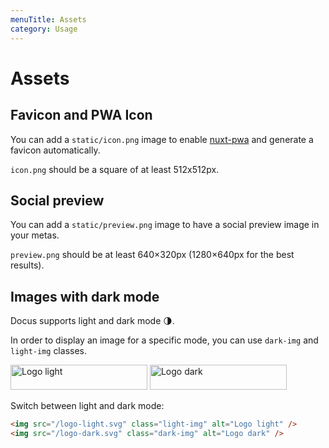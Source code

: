 ```yaml
---
menuTitle: Assets
category: Usage
---
```


# Assets

## Favicon and PWA Icon

You can add a `static/icon.png` image to enable [nuxt-pwa](https://pwa.nuxtjs.org) and generate a favicon automatically.

<d-alert>

`icon.png` should be a square of at least 512x512px.

</d-alert>

## Social preview

You can add a `static/preview.png` image to have a social preview image in your metas.

<d-alert>

`preview.png` should be at least 640×320px (1280×640px for the best results).

</d-alert>

## Images with dark mode

Docus supports light and dark mode 🌗.

In order to display an image for a specific mode, you can use `dark-img` and `light-img` classes.

<d-code-group>
<d-code-block label="Preview" active preview>

  <img src="/logo-light.svg" class="light-img" alt="Logo light" style="margin:0;" width="219" height="40" />
  <img src="/logo-dark.svg" class="dark-img" alt="Logo dark" style="margin:0;" width="219" height="40" />
  <p class="flex items-center" style="margin-bottom:0;">Switch between light and dark mode:&nbsp;<d-color-switcher class="inline-flex ml-2"></d-color-switcher></p>

</d-code-block>
<d-code-block label="Code">

```md
<img src="/logo-light.svg" class="light-img" alt="Logo light" />
<img src="/logo-dark.svg" class="dark-img" alt="Logo dark" />
```

</d-code-block>
</d-code-group>
